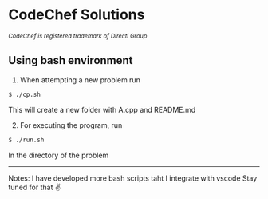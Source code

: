 # CodeChef Solutions
<small><i>CodeChef is registered trademark of Directi Group</i></small>

## Using bash environment
1. When attempting a new problem run
```bash
$ ./cp.sh
```
This will create a new folder with A.cpp and README.md

2. For executing the program, run
```bash
$ ./run.sh
```
In the directory of the problem

----
Notes:
I have developed more bash scripts taht I integrate with vscode
Stay tuned for that ✌

